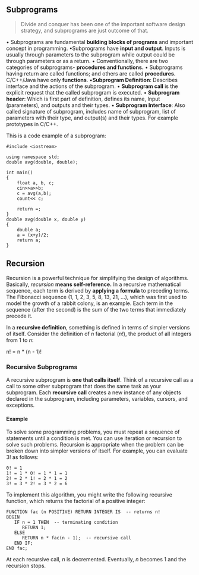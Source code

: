## Subprograms

> Divide and conquer has been one of the important software design
> strategy, and subprograms are just outcome of that.

• Subprograms are fundamental **building blocks of programs** and important concept in programming.
•Subprograms have **input and output**. Inputs is usually through parameters to the subprogram while output could be through parameters or as a return.
• Conventionally, there are two categories of subprograms- **procedures and functions.**
• Subprograms having return are called functions; and others are called **procedures.** C/C++/Java have only **functions**.
•**Subprogram Definition**: Describes interface and the actions of the subprogram.
• **Subprogram call** is the explicit request that the called subprogram is executed.
• **Subprogram header**: Which is first part of definition, defines its name, Input (parameters), and outputs and their types.
• **Subprogram Interface**: Also called signature of subprogram, includes name of subprogram, list of parameters with their type, and output(s) and their types. For example prototypes in C/C++.

This is a code example of a subprogram:

    #include <iostream> 
    
    using namespace std;
    double avg(double, double);
    
    int main()
    {
	    float a, b, c;
	    cin>>a>>b;
	    c = avg(a,b);
	    count<< c;
	    
	    return =;
    }
    double avg(double x, double y)
    {
	    double a;
	    a = (x+y)/2;
	    return a;
    }


    





## Recursion
Recursion is a powerful technique for simplifying the design of algorithms. Basically, _recursion_ **means self-reference.** In a recursive mathematical sequence, each term is derived by **applying a formula** to preceding terms. The Fibonacci sequence (1, 1, 2, 3, 5, 8, 13, 21, ...), which was first used to model the growth of a rabbit colony, is an example. Each term in the sequence (after the second) is the sum of the two terms that immediately precede it.

In a **recursive definition**, something is defined in terms of simpler versions of itself. Consider the definition of  _n_  factorial (_n!_), the product of all integers from 1 to  _n_:

n! = n * (n - 1)!

### **Recursive Subprograms**

A recursive subprogram is **one that calls itself**. Think of a recursive call as a call to some other subprogram that does the same task as your subprogram. Each **recursive call** creates a new instance of any objects declared in the subprogram, including parameters, variables, cursors, and exceptions. 


#### Example

To solve some programming problems, you must repeat a sequence of statements until a condition is met. You can use iteration or recursion to solve such problems. Recursion is appropriate when the problem can be broken down into simpler versions of itself. For example, you can evaluate 3! as follows:

    0! = 1
    1! = 1 * 0! = 1 * 1 = 1
    2! = 2 * 1! = 2 * 1 = 2
    3! = 3 * 2! = 3 * 2 = 6

To implement this algorithm, you might write the following recursive function, which returns the factorial of a positive integer:

    FUNCTION fac (n POSITIVE) RETURN INTEGER IS  -- returns n!
    BEGIN
       IF n = 1 THEN  -- terminating condition
          RETURN 1;
       ELSE
          RETURN n * fac(n - 1);  -- recursive call
       END IF;
    END fac;

At each recursive call,  _n_  is decremented. Eventually,  _n_  becomes 1 and the recursion stops.

